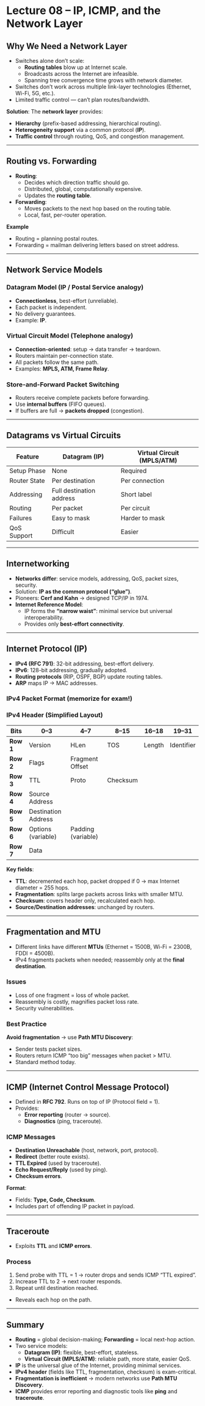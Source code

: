 # Lecture 08 – IP, ICMP, and the Network Layer

## Why We Need a Network Layer
- Switches alone don’t scale:
  - **Routing tables** blow up at Internet scale.
  - Broadcasts across the Internet are infeasible.
  - Spanning tree convergence time grows with network diameter.
- Switches don’t work across multiple link-layer technologies (Ethernet, Wi-Fi, 5G, etc.).
- Limited traffic control — can’t plan routes/bandwidth.

**Solution**: The **network layer** provides:
- **Hierarchy** (prefix-based addressing, hierarchical routing).
- **Heterogeneity support** via a common protocol (**IP**).
- **Traffic control** through routing, QoS, and congestion management.

---

## Routing vs. Forwarding
- **Routing**:
  - Decides which direction traffic should go.
  - Distributed, global, computationally expensive.
  - Updates the **routing table**.
- **Forwarding**:
  - Moves packets to the next hop based on the routing table.
  - Local, fast, per-router operation.

**Example**  
- Routing = planning postal routes.  
- Forwarding = mailman delivering letters based on street address.

---

## Network Service Models

### Datagram Model (IP / Postal Service analogy)
- **Connectionless**, best-effort (unreliable).
- Each packet is independent.
- No delivery guarantees.
- Example: **IP**.

### Virtual Circuit Model (Telephone analogy)
- **Connection-oriented**: setup → data transfer → teardown.
- Routers maintain per-connection state.
- All packets follow the same path.
- Examples: **MPLS, ATM, Frame Relay**.

### Store-and-Forward Packet Switching
- Routers receive complete packets before forwarding.
- Use **internal buffers** (FIFO queues).
- If buffers are full → **packets dropped** (congestion).

---

## Datagrams vs Virtual Circuits

| Feature           | Datagram (IP)             | Virtual Circuit (MPLS/ATM)   |
|-------------------|---------------------------|------------------------------|
| Setup Phase       | None                      | Required                     |
| Router State      | Per destination           | Per connection               |
| Addressing        | Full destination address  | Short label                  |
| Routing           | Per packet                | Per circuit                  |
| Failures          | Easy to mask              | Harder to mask               |
| QoS Support       | Difficult                 | Easier                       |

---

## Internetworking
- **Networks differ**: service models, addressing, QoS, packet sizes, security.
- Solution: **IP as the common protocol (“glue”)**.
- Pioneers: **Cerf and Kahn** → designed TCP/IP in 1974.
- **Internet Reference Model**:
  - IP forms the **“narrow waist”**: minimal service but universal interoperability.
  - Provides only **best-effort connectivity**.

---

## Internet Protocol (IP)
- **IPv4 (RFC 791)**: 32-bit addressing, best-effort delivery.
- **IPv6**: 128-bit addressing, gradually adopted.
- **Routing protocols** (RIP, OSPF, BGP) update routing tables.
- **ARP** maps IP → MAC addresses.

### IPv4 Packet Format (memorize for exam!)
### IPv4 Header (Simplified Layout)

| Bits        | 0–3    | 4–7   | 8–15    | 16–18   | 19–31              |
|-------------|--------|-------|---------|---------|--------------------|
| **Row 1**   | Version | HLen | TOS     | Length  | Identifier         |
| **Row 2**   | Flags   | Fragment Offset                               |
| **Row 3**   | TTL     | Proto | Checksum                              |
| **Row 4**   | Source Address                                         |
| **Row 5**   | Destination Address                                    |
| **Row 6**   | Options (variable) | Padding (variable)                 |
| **Row 7**   | Data                                                   |

**Key fields**:
- **TTL**: decremented each hop, packet dropped if 0 → max Internet diameter = 255 hops.
- **Fragmentation**: splits large packets across links with smaller MTU.
- **Checksum**: covers header only, recalculated each hop.
- **Source/Destination addresses**: unchanged by routers.

---

## Fragmentation and MTU
- Different links have different **MTUs** (Ethernet = 1500B, Wi-Fi = 2300B, FDDI = 4500B).
- IPv4 fragments packets when needed; reassembly only at the **final destination**.

### Issues
- Loss of one fragment = loss of whole packet.
- Reassembly is costly, magnifies packet loss rate.
- Security vulnerabilities.

### Best Practice
**Avoid fragmentation** → use **Path MTU Discovery**:
- Sender tests packet sizes.
- Routers return ICMP “too big” messages when packet > MTU.
- Standard method today.

---

## ICMP (Internet Control Message Protocol)
- Defined in **RFC 792**. Runs on top of IP (Protocol field = 1).
- Provides:
  - **Error reporting** (router → source).
  - **Diagnostics** (ping, traceroute).

### ICMP Messages
- **Destination Unreachable** (host, network, port, protocol).
- **Redirect** (better route exists).
- **TTL Expired** (used by traceroute).
- **Echo Request/Reply** (used by ping).
- **Checksum errors**.

**Format**:
- Fields: **Type, Code, Checksum**.
- Includes part of offending IP packet in payload.

---

## Traceroute
- Exploits **TTL** and **ICMP errors**.

### Process
1. Send probe with TTL = 1 → router drops and sends ICMP “TTL expired”.
2. Increase TTL to 2 → next router responds.
3. Repeat until destination reached.

- Reveals each hop on the path.

---

## Summary
- **Routing** = global decision-making; **Forwarding** = local next-hop action.
- Two service models:
  - **Datagram (IP)**: flexible, best-effort, stateless.
  - **Virtual Circuit (MPLS/ATM)**: reliable path, more state, easier QoS.
- **IP** is the universal glue of the Internet, providing minimal services.
- **IPv4 header** (fields like TTL, fragmentation, checksum) is exam-critical.
- **Fragmentation is inefficient** → modern networks use **Path MTU Discovery**.
- **ICMP** provides error reporting and diagnostic tools like **ping** and **traceroute**.
